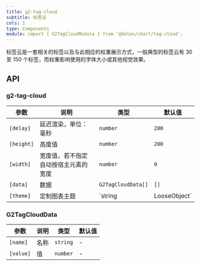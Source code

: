 ```yaml
---
title: g2-tag-cloud
subtitle: 标签云
cols: 1
type: Components
module: import { G2TagCloudModule } from '@delon/chart/tag-cloud';
---
```


标签云是一套相关的标签以及与此相应的权重展示方式，一般典型的标签云有 30 至 150 个标签，而权重影响使用的字体大小或其他视觉效果。

## API

### g2-tag-cloud

| 参数       | 说明               | 类型               | 默认值 |
|------------|------------------|--------------------|--------|
| `[delay]`  | 延迟渲染，单位：毫秒 | `number`           | `200`    |
| `[height]` | 高度值             | `number`           | `200`      |
| `[width]` | 宽度值，若不指定自动按宿主元素的宽度 | `number`           | `0`      |
| `[data]`   | 数据               | `G2TagCloudData[]` | `[]`      |
| `[theme]` | 定制图表主题 | `string | LooseObject` | - |

### G2TagCloudData

| 参数      | 说明 | 类型     | 默认值 |
|-----------|-----|----------|--------|
| `[name]`  | 名称 | `string` | -      |
| `[value]` | 值   | `number` | -      |
